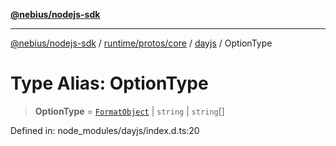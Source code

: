 [**@nebius/nodejs-sdk**](../../../../../README.md)

***

[@nebius/nodejs-sdk](../../../../../README.md) / [runtime/protos/core](../../README.md) / [dayjs](../README.md) / OptionType

# Type Alias: OptionType

> **OptionType** = [`FormatObject`](../interfaces/FormatObject.md) \| `string` \| `string`[]

Defined in: node\_modules/dayjs/index.d.ts:20
